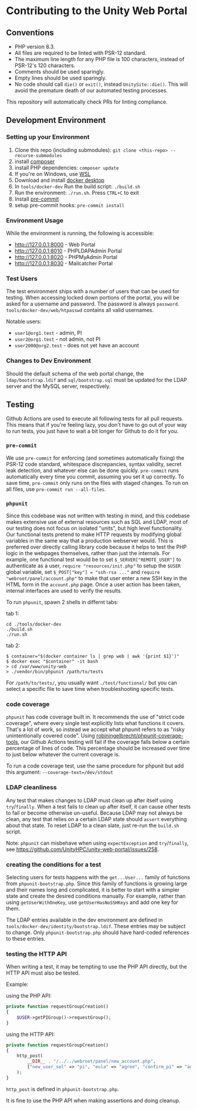 # Contributing to the Unity Web Portal

## Conventions

* PHP version 8.3.
* All files are required to be linted with PSR-12 standard.
* The maximum line length for any PHP file is 100 characters, instead of PSR-12's 120 characters.
* Comments should be used sparingly.
* Empty lines should be used sparingly.
* No code should call `die()` or `exit()`, instead `UnitySite::die()`. This will avoid the premature death of our automated testing processes.

This repository will automatically check PRs for linting compliance.

## Development Environment

### Setting up your Environment

1. Clone this repo (including submodules): `git clone <this-repo> --recurse-submodules`
1. install [composer](https://getcomposer.org/)
1. install PHP dependencies: `composer update`
1. If you're on Windows, use [WSL](https://learn.microsoft.com/en-us/windows/wsl/)
1. Download and install [docker desktop](https://www.docker.com/products/docker-desktop/)
1. In `tools/docker-dev` Run the build script: `./build.sh`
1. Run the environment: `./run.sh`. Press `CTRL+C` to exit
1. Install [pre-commit](https://pre-commit.com/)
1. setup pre-commit hooks: `pre-commit install`

### Environment Usage

While the environment is running, the following is accessible:

* http://127.0.0.1:8000 - Web Portal
* http://127.0.0.1:8010 - PHPLDAPAdmin Portal
* http://127.0.0.1:8020 - PHPMyAdmin Portal
* http://127.0.0.1:8030 - Mailcatcher Portal

### Test Users

The test environment ships with a number of users that can be used for testing.
When accessing locked down portions of the portal, you will be asked for a username and password.
The password is always `password`. `tools/docker-dev/web/htpasswd` contains all valid usernames.

Notable users:
* `user1@org1.test` - admin, PI
* `user2@org1.test` - not admin, not PI
* `user2000@org2.test` - does not yet have an account

### Changes to Dev Environment

Should the default schema of the web portal change, the `ldap/bootstrap.ldif` and `sql/bootstrap.sql` must be updated for the LDAP server and the MySQL server, respectively.

## Testing

Github Actions are used to execute all following tests for all pull requests.
This means that if you're feeling lazy, you don't have to go out of your way to run tests, you just have to wait a bit longer for Github to do it for you.

### `pre-commit`

We use `pre-commit` for enforcing (and sometimes automatically fixing) the PSR-12 code standard, whitespace discrepancies, syntax validity, secret leak detection, and whatever else can be done quickly.
`pre-commit` runs automatically every time you commit, assuming you set it up correctly.
To save time, `pre-commit` only runs on the files with staged changes.
To run on all files, use `pre-commit run --all-files`.

### `phpunit`

Since this codebase was not written with testing in mind, and this codebase makes extensive use of external resources such as SQL and LDAP, most of our testing does not focus on isolated "units", but high level functionality.
Our functional tests pretend to make HTTP requests by modifying global variables in the same way that a production webserver would.
This is preferred over directly calling library code because it helps to test the PHP logic in the webpages themselves, rather than just the internals.
For example, one functional test would be to set `$_SERVER["REMOTE_USER"]` to authenticate as a user, `require "resources/init.php"` to setup the `$USER` global variable, set `$_POST["key"] = "ssh-rsa ..."` and `require "webroot/panel/account.php"` to make that user enter a new SSH key in the HTML form in the `account.php` page.
Once a user action has been taken, internal interfaces are used to verify the results.

To run `phpunit`, spawn 2 shells in differnt tabs:

tab 1:
```shell
cd ./tools/docker-dev
./build.sh
./run.sh
```

tab 2:
```
$ container="$(docker container ls | grep web | awk '{print $1}')"
$ docker exec "$container" -it bash
> cd /var/www/unity-web
> ./vendor/bin/phpunit /path/to/tests
```

For `/path/to/tests/`, you usually want `./test/functional/` but you can select a specific file to save time when troubleshooting specific tests.

### code coverage

`phpunit` has code coverage built in.
It recommends the use of "strict code coverage", where every single test explicitly lists what functions it covers.
That's a lot of work, so instead we accept what phpunit refers to as "risky unintentionally covered code".
Using [robiningelbrecht/phpunit-coverage-tools](https://github.com/robiningelbrecht/phpunit-coverage-tools), our Github Actions testing will fail if the coverage falls below a certain percentage of lines of code.
This percentage should be increased over time to just below whatever the current coverage is.

To run a code coverage test, use the same procedure for phpunit but add this argument: `--coverage-text=/dev/stdout`

### LDAP cleanliness

Any test that makes changes to LDAP must clean up after itself using `try`/`finally`.
When a test fails to clean up after itself, it can cause other tests to fail or become otherwise un-useful.
Because LDAP may not always be clean, any test that relies on a certain LDAP state should `assert` everything about that state.
To reset LDAP to a clean slate, just re-run the `build.sh` script.

Note: `phpunit` can misbehave when using `expectException` and `try`/`finally`, see https://github.com/UnityHPC/unity-web-portal/issues/258.

### creating the conditions for a test

Selecting users for tests happens with the `get...User...` family of functions from `phpunit-bootstrap.php`.
Since this family of functions is growing large and their names long and complicated, it is better to start with a simpler state and create the desired conditions manually.
For example, rather than using `getUserWithOneKey`, use `getUserHasNoSSHKeys` and add one key for them.

The LDAP entries available in the dev environment are defined in `tools/docker-dev/identity/bootstrap.ldif`.
These entries may be subject to change.
Only `phpunit-bootstrap.php` should have hard-coded references to these entries.

### testing the HTTP API

When writing a test, it may be tempting to use the PHP API directly, but the HTTP API must also be tested.

Example:

using the PHP API:
```php
private function requestGroupCreation()
{
    $USER->getPIGroup()->requestGroup();
}
```

using the HTTP API:
```php
private function requestGroupCreation()
{
    http_post(
        __DIR__ . "/../../webroot/panel/new_account.php",
        ["new_user_sel" => "pi", "eula" => "agree", "confirm_pi" => "agree"]
    );
}
```

`http_post` is defined in `phpunit-bootstrap.php`.

It is fine to use the PHP API when making assertions and doing cleanup.
